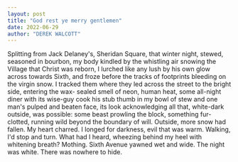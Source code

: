 ```yaml
---
layout: post
title: "God rest ye merry gentlemen"
date: 2022-06-29
author: "DEREK WALCOTT"
---
```


Splitting from Jack Delaney's, Sheridan Square,
that winter night, stewed, seasoned in bourbon,
my body kindled by the whistling air
snowing the Village that Christ was reborn,
I lurched like any lush by his own glow
across towards Sixth, and froze before the tracks
of footprints bleeding on the virgin snow.
I tracked them where they led across the street
to the bright side, entering the wax-
sealed smell of neon, human heat,
some all-night diner with its wise-guy cook
his stub thumb in my bowl of stew and one
man's pulped and beaten face, its look
acknowledging all that, white-dark outside,
was possible: some beast prowling the block,
something fur-clotted, running wild
beyond the boundary of will. Outside,
more snow had fallen. My heart charred.
I longed for darkness, evil that was warm.
Walking, I'd stop and turn. What had I heard,
wheezing behind my heel with whitening breath?
Mothing. Sixth Avenue yawned wet and wide.
The night was white. There was nowhere to hide.
